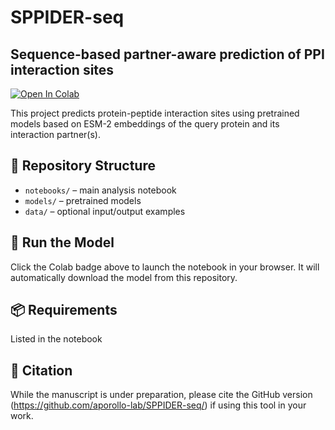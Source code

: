 # SPPIDER-seq
## Sequence-based partner-aware prediction of PPI interaction sites

[![Open In Colab](https://colab.research.google.com/assets/colab-badge.svg)](https://colab.research.google.com/github/aporollo-lab/SPPIDER-seq/blob/main/notebooks/SPPIDER-seq.ipynb)

This project predicts protein-peptide interaction sites using pretrained models based on ESM-2 embeddings of the query protein and its interaction partner(s).

## 📂 Repository Structure

- `notebooks/` – main analysis notebook
- `models/` – pretrained models
- `data/` – optional input/output examples

## 🚀 Run the Model

Click the Colab badge above to launch the notebook in your browser. It will automatically download the model from this repository.

## 📦 Requirements

Listed in the notebook

## 📣 Citation

While the manuscript is under preparation, please cite the GitHub version (https://github.com/aporollo-lab/SPPIDER-seq/) if using this tool in your work.
